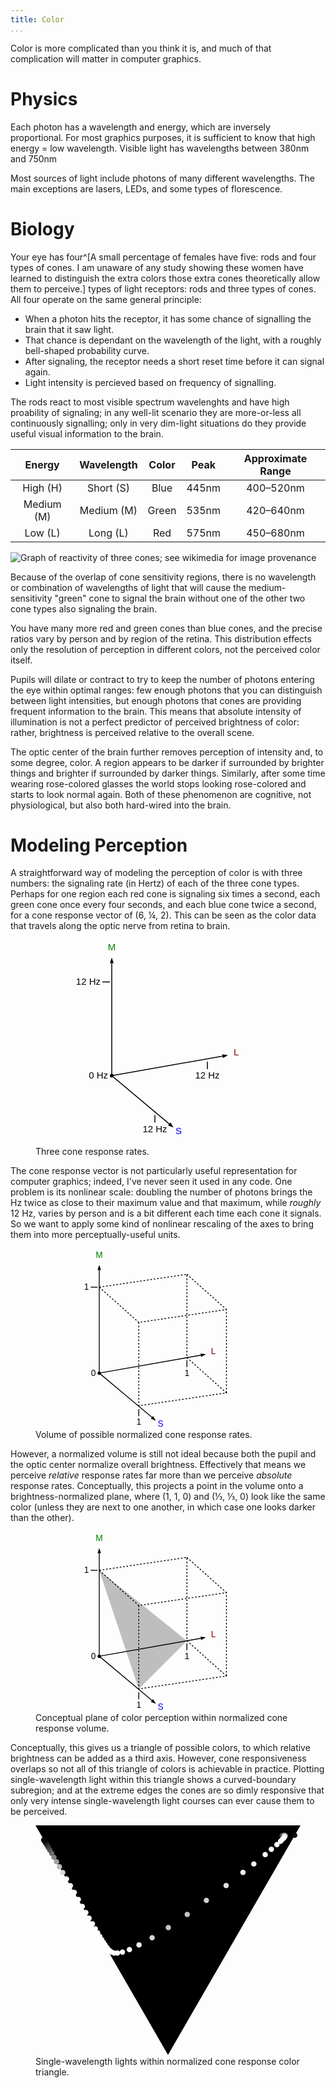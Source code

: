```yaml
---
title: Color
...
```



Color is more complicated than you think it is, and much of that complication will matter in computer graphics.


# Physics

Each photon has a wavelength and energy, which are inversely proportional. For most graphics purposes, it is sufficient to know that high energy = low wavelength. Visible light has wavelengths between 380nm and 750nm

Most sources of light include photons of many different wavelengths. The main exceptions are lasers, LEDs, and some types of florescence.


# Biology

Your eye has four^[A small percentage of females have five: rods and four types of cones. I am unaware of any study showing these women have learned to distinguish the extra colors those extra cones theoretically allow them to perceive.] types of light receptors: rods and three types of cones. All four operate on the same general principle:

- When a photon hits the receptor, it has some chance of signalling the brain that it saw light.
- That chance is dependant on the wavelength of the light, with a roughly bell-shaped probability curve.
- After signaling, the receptor needs a short reset time before it can signal again.
- Light intensity is percieved based on frequency of signalling.

The rods react to most visible spectrum wavelenghts and have high proability of signaling; in any well-lit scenario they are more-or-less all continuously signalling; only in very dim-light situations do they provide useful visual information to the brain.

| Energy | Wavelength | Color | Peak | Approximate Range |
|:------:|:----------:|:-----:|:----:|:-----:|
| High (H) | Short (S) | Blue | 445nm | 400–520nm |
| Medium (M) | Medium (M) | Green | 535nm | 420–640nm |
| Low (L) | Long (L) | Red | 575nm | 450–680nm |

![Graph of reactivity of three cones; see [wikimedia](https://commons.wikimedia.org/wiki/File:Cones_SMJ2_E.svg) for image provenance](https://upload.wikimedia.org/wikipedia/commons/1/1e/Cones_SMJ2_E.svg)

Because of the overlap of cone sensitivity regions, there is no wavelength or combination of wavelengths of light that will cause the medium-sensitivity "green" cone to signal the brain without one of the other two cone types also signaling the brain.

You have many more red and green cones than blue cones, and the precise ratios vary by person and by region of the retina. This distribution effects only the resolution of perception in different colors, not the perceived color itself.

Pupils will dilate or contract to try to keep the number of photons entering the eye within optimal ranges: few enough photons that you can distinguish between light intensities, but enough photons that cones are providing frequent information to the brain. This means that absolute intensity of illumination is not a perfect predictor of perceived brightness of color: rather, brightness is perceived relative to the overall scene.

The optic center of the brain further removes perception of intensity and, to some degree, color. A region appears to be darker if surrounded by brighter things and brighter if surrounded by darker things. Similarly, after some time wearing rose-colored glasses the world stops looking rose-colored and starts to look normal again. Both of these phenomenon are cognitive, not physiological, but also both hard-wired into the brain.


# Modeling Perception

A straightforward way of modeling the perception of color is with three numbers: the signaling rate (in Hertz) of each of the three cone types. Perhaps for one region each red cone is signaling six times a second, each green cone once every four seconds, and each blue cone twice a second, for a cone response vector of (6, ¼, 2). This can be seen as the color data that travels along the optic nerve from retina to brain.

<figure>
<svg viewBox="0 15 200 220" style="max-width:30em; display:table; margin:auto; font-size:10px; font-family:Arial;">
<circle cx="40" cy="160" r="2"/>
<line x1="40" y1="160" x2="40" y2="40" stroke="black"/>
<path d="m 40,40 -2,0 2,-6 2,6 Z"/>
<text x="40" y="26" text-anchor="middle" fill="green">M</text>
<g transform="translate(40,160) rotate(80) translate(-40,-160)">
<line x1="40" x2="40" y1="160" y2="40" stroke="black"/>
<path d="m 40,40 -2,0 2,-6 2,6 Z"/>
</g>
<text x="170" y="138" text-anchor="start" fill="darkred">L</text>
<g transform="translate(40,160) rotate(130) translate(-40,-160)">
<line x1="40" x2="40" y1="160" y2="80" stroke="black"/>
<path d="m 40,80 -2,0 2,-6 2,6 Z"/>
</g>
<text x="108" y="222" text-anchor="start" fill="blue">S</text>
<text x="36" y="163" text-anchor="end">0 Hz</text>
<line x1="30" y1="60" x2="38" y2="60" stroke="black"/>
<text x="28" y="63" text-anchor="end">12 Hz</text>
<line x1="142" y1="145" x2="142" y2="153" stroke="black"/>
<text x="142" y="163" text-anchor="middle">12 Hz</text>
<line x1="86" y1="202" x2="86" y2="210" stroke="black"/>
<text x="86" y="220" text-anchor="middle">12 Hz</text>
</svg>
<figcaption>Three cone response rates.</figcaption>
</figure>

The cone response vector is not particularly useful representation for computer graphics; indeed, I've never seen it used in any code. One problem is its nonlinear scale: doubling the number of photons brings the Hz twice as close to their maximum value and that maximum, while *roughly* 12 Hz, varies by person and is a bit different each time each cone it signals. So we want to apply some kind of nonlinear rescaling of the axes to bring them into more perceptually-useful units.

<figure>
<svg viewBox="0 15 240 210" style="max-width:33em; display:table; margin:auto; font-size:10px; font-family:Arial;">
<circle cx="40" cy="160" r="2"/>
<line x1="40" y1="160" x2="40" y2="40" stroke="black"/>
<path d="m 40,40 -2,0 2,-6 2,6 Z"/>
<text x="40" y="26" text-anchor="middle" fill="green">M</text>
<g transform="translate(40,160) rotate(80) translate(-40,-160)">
<line x1="40" x2="40" y1="160" y2="40" stroke="black"/>
<path d="m 40,40 -2,0 2,-6 2,6 Z"/>
</g>
<text x="170" y="138" text-anchor="start" fill="darkred">L</text>
<g transform="translate(40,160) rotate(130) translate(-40,-160)">
<line x1="40" x2="40" y1="160" y2="80" stroke="black"/>
<path d="m 40,80 -2,0 2,-6 2,6 Z"/>
</g>
<text x="108" y="222" text-anchor="start" fill="blue">S</text>
<text x="36" y="163" text-anchor="end">0</text>
<line x1="30" y1="60" x2="38" y2="60" stroke="black"/>
<text x="28" y="63" text-anchor="end">1</text>
<line x1="142" y1="145" x2="142" y2="153" stroke="black"/>
<text x="142" y="163" text-anchor="middle">1</text>
<line x1="86" y1="202" x2="86" y2="210" stroke="black"/>
<text x="86" y="220" text-anchor="middle">1</text>
<g stroke-dasharray="2 2" fill="none" stroke="black">
<path d="m 40,60 102,-15 0,97 46,41 -102,15 0,-97 102,-15 0,97 M 40,60 l 46,41 M 40,60 m 102,-15 46,41"/>
</g>
</svg>
<figcaption>Volume of possible normalized cone response rates.</figcaption>
</figure>

However, a normalized volume is still not ideal because both the pupil and the optic center normalize overall brightness. Effectively that means we perceive *relative* response rates far more than we perceive *absolute* response rates. Conceptually, this projects a point in the volume onto a brightness-normalized plane, where (1, 1, 0) and (⅓, ⅓, 0) look like the same color (unless they are next to one another, in which case one looks darker than the other).

<figure>
<svg viewBox="0 15 240 210" style="max-width:33em; display:table; margin:auto; font-size:10px; font-family:Arial;">
<circle cx="40" cy="160" r="2"/>
<line x1="40" y1="160" x2="40" y2="40" stroke="black"/>
<path d="m 40,40 -2,0 2,-6 2,6 Z"/>
<text x="40" y="26" text-anchor="middle" fill="green">M</text>
<g transform="translate(40,160) rotate(80) translate(-40,-160)">
<line x1="40" x2="40" y1="160" y2="40" stroke="black"/>
<path d="m 40,40 -2,0 2,-6 2,6 Z"/>
</g>
<text x="170" y="138" text-anchor="start" fill="darkred">L</text>
<g transform="translate(40,160) rotate(130) translate(-40,-160)">
<line x1="40" x2="40" y1="160" y2="80" stroke="black"/>
<path d="m 40,80 -2,0 2,-6 2,6 Z"/>
</g>
<text x="108" y="222" text-anchor="start" fill="blue">S</text>
<text x="36" y="163" text-anchor="end">0</text>
<line x1="30" y1="60" x2="38" y2="60" stroke="black"/>
<text x="28" y="63" text-anchor="end">1</text>
<line x1="142" y1="145" x2="142" y2="153" stroke="black"/>
<text x="142" y="163" text-anchor="middle">1</text>
<line x1="86" y1="202" x2="86" y2="210" stroke="black"/>
<text x="86" y="220" text-anchor="middle">1</text>
<g stroke-dasharray="2 2" fill="none" stroke="black">
<path d="m 40,60 102,-15 0,97 46,41 -102,15 0,-97 102,-15 0,97 M 40,60 l 46,41 M 40,60 m 102,-15 46,41"/>
</g>
<path d="m 40,60 102,82 -56,56 z" fill="rgba(0,0,0,0.25)"/>
</svg>
<figcaption>Conceptual plane of color perception within normalized cone response volume.</figcaption>
</figure>


Conceptually, this gives us a triangle of possible colors,
to which relative brightness can be added as a third axis.
However, cone responsiveness overlaps so not all of this triangle of colors is achievable in practice.
Plotting single-wavelength light within this triangle shows a curved-boundary subregion; and at the extreme edges the cones are so dimly responsive that only very intense single-wavelength light courses can ever cause them to be perceived.

<figure>
<svg viewBox="0 0 200 174">
<path d="M 0,0 100,173.20508075688772 200,0 Z"/>
<circle r="2" fill="#0f0f0f" cx="195.67669453447348" cy="7.488020173267583"/>
<circle r="2" fill="#151515" cx="186.1707254861938" cy="7.650914313451111"/>
<circle r="2" fill="#1e1e1e" cx="186.16781845384153" cy="7.509338195137789"/>
<circle r="2" fill="#313131" cx="186.33161198071744" cy="7.640331255779599"/>
<circle r="2" fill="#4c4c4c" cx="186.26693002180528" cy="7.895963678163971"/>
<circle r="2" fill="#707070" cx="187.61176831591263" cy="7.399245103395551"/>
<circle r="2" fill="#9e9e9e" cx="187.7075138097319" cy="7.808267772296031"/>
<circle r="2" fill="#cacaca" cx="188.3796701965656" cy="7.878604094565553"/>
<circle r="2" fill="#eaeaea" cx="187.99666756493934" cy="8.647513902238638"/>
<circle r="2" fill="#ffffff" cx="187.3173660490685" cy="9.563452948338265"/>
<circle r="2" fill="#ffffff" cx="186.02822613485642" cy="10.898473649192164"/>
<circle r="2" fill="#ffffff" cx="184.92439825130336" cy="12.030892077856445"/>
<circle r="2" fill="#ffffff" cx="182.19190486900035" cy="14.47654818464735"/>
<circle r="2" fill="#ffffff" cx="178.01976846589343" cy="18.082261274480537"/>
<circle r="2" fill="#ffffff" cx="173.3511849658829" cy="22.07934072112996"/>
<circle r="2" fill="#f3f3f3" cx="164.7799711789866" cy="29.072209300029876"/>
<circle r="2" fill="#f2f2f2" cx="156.57642835790665" cy="35.506973696548336"/>
<circle r="2" fill="#e1e1e1" cx="143.87145331528927" cy="45.36604430812036"/>
<circle r="2" fill="#cecece" cx="128.95402321842946" cy="56.61286698295019"/>
<circle r="2" fill="#c3c3c3" cx="114.50570943661052" cy="67.22064885384687"/>
<circle r="2" fill="#c5c5c5" cx="100.22341977395533" cy="77.16979154492591"/>
<circle r="2" fill="#d5d5d5" cx="88.01836819714967" cy="84.77024594139891"/>
<circle r="2" fill="#efefef" cx="78.12252436130092" cy="90.24550192588464"/>
<circle r="2" fill="#ffffff" cx="70.8880518813883" cy="93.80464590461402"/>
<circle r="2" fill="#ffffff" cx="65.58785385951232" cy="95.62512474803638"/>
<circle r="2" fill="#ffffff" cx="61.832872306758276" cy="96.38185923837415"/>
<circle r="2" fill="#ffffff" cx="59.32793232379389" cy="96.36669581413241"/>
<circle r="2" fill="#ffffff" cx="57.41309051458663" cy="95.64662203487433"/>
<circle r="2" fill="#ffffff" cx="55.91713071399071" cy="94.53174051989703"/>
<circle r="2" fill="#ffffff" cx="54.678746137357" cy="93.23970159870957"/>
<circle r="2" fill="#ffffff" cx="53.56012519521181" cy="91.81573909108974"/>
<circle r="2" fill="#ffffff" cx="52.47457209089298" cy="90.2662453315395"/>
<circle r="2" fill="#ffffff" cx="51.322489837611805" cy="88.48089210072447"/>
<circle r="2" fill="#ffffff" cx="49.99494155559433" cy="86.3132307719841"/>
<circle r="2" fill="#ffffff" cx="48.52623720797161" cy="83.85395460984334"/>
<circle r="2" fill="#ffffff" cx="46.89304645088957" cy="81.08406169057473"/>
<circle r="2" fill="#ffffff" cx="45.1140532849109" cy="78.04414159873436"/>
<circle r="2" fill="#ffffff" cx="42.94709326734163" cy="74.31737716329455"/>
<circle r="2" fill="#ffffff" cx="40.44946168468929" cy="70.00910840387156"/>
<circle r="2" fill="#ffffff" cx="37.98582037129614" cy="65.75504788601877"/>
<circle r="2" fill="#ffffff" cx="35.34164915197486" cy="61.18451368510467"/>
<circle r="2" fill="#ffffff" cx="32.31525346576447" cy="55.94911207464969"/>
<circle r="2" fill="#ffffff" cx="29.249295391342386" cy="50.64341920508567"/>
<circle r="2" fill="#ffffff" cx="26.31218695506197" cy="45.55968610998445"/>
<circle r="2" fill="#fbfbfb" cx="23.385918137554988" cy="40.49380012046272"/>
<circle r="2" fill="#dbdbdb" cx="20.535671298269015" cy="35.55891366386622"/>
<circle r="2" fill="#bcbcbc" cx="18.029670808634364" cy="31.219812900574453"/>
<circle r="2" fill="#a0a0a0" cx="15.863931473354123" cy="27.469700269247834"/>
<circle r="2" fill="#868686" cx="13.925324675052776" cy="24.112694472991564"/>
<circle r="2" fill="#6e6e6e" cx="12.20171416274459" cy="21.127855693447252"/>
<circle r="2" fill="#5a5a5a" cx="10.770813614980085" cy="18.64986178721449"/>
<circle r="2" fill="#494949" cx="9.66105780043949" cy="16.727969363163506"/>
<circle r="2" fill="#3b3b3b" cx="8.801340379427476" cy="15.23899979773346"/>
<circle r="2" fill="#2f2f2f" cx="8.148202100689478" cy="14.10768269390589"/>
<circle r="2" fill="#262626" cx="7.621855932530574" cy="13.195852294145705"/>
<circle r="2" fill="#1f1f1f" cx="7.200428066103161" cy="12.465638511400579"/>
<circle r="2" fill="#1a1a1a" cx="6.8857572784932275" cy="11.920243889182885"/>
<circle r="2" fill="#161616" cx="6.672228834775585" cy="11.549960356232464"/>
<circle r="2" fill="#131313" cx="6.536261696646917" cy="11.313928874440723"/>
<circle r="2" fill="#111111" cx="6.420912014726125" cy="11.113477557424053"/>
<circle r="2" fill="#101010" cx="6.3443895626596145" cy="10.98009470599985"/>
<circle r="2" fill="#0f0f0f" cx="6.330011858796187" cy="10.954039259693673"/>
<circle r="2" fill="#0e0e0e" cx="6.381510933288389" cy="11.041738833735517"/>
<circle r="2" fill="#0d0d0d" cx="6.445989469579491" cy="11.151687319342837"/>
<circle r="2" fill="#0d0d0d" cx="6.463609774708708" cy="11.180496121225813"/>
<circle r="2" fill="#0d0d0d" cx="6.471531047787224" cy="11.192487389327773"/>
<circle r="2" fill="#0d0d0d" cx="6.576596747204064" cy="11.372125373111356"/>
<circle r="2" fill="#0d0d0d" cx="6.6776396295137115" cy="11.544502855261007"/>
<circle r="2" fill="#0c0c0c" cx="6.775911943563094" cy="11.711747120521347"/>
</svg>
<figcaption>Single-wavelength lights within normalized cone response color triangle.</figcaption>
</figure>

